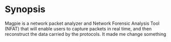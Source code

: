 # Synopsis
Magpie is a network packet analyzer and Network Forensic Analysis Tool (NFAT) that will enable users to capture packets in real time, and then reconstruct the data carried by the protocols.
It made me change something